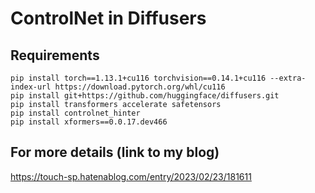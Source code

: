 # ControlNet in Diffusers
## Requirements

~~~
pip install torch==1.13.1+cu116 torchvision==0.14.1+cu116 --extra-index-url https://download.pytorch.org/whl/cu116
pip install git+https://github.com/huggingface/diffusers.git
pip install transformers accelerate safetensors
pip install controlnet_hinter
pip install xformers==0.0.17.dev466
~~~

## For more details (link to my blog)

https://touch-sp.hatenablog.com/entry/2023/02/23/181611
